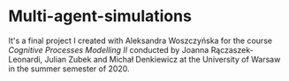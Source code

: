 # Multi-agent-simulations
It's a final project I created with Aleksandra Woszczyńska for the course *Cognitive Processes Modelling II* conducted by Joanna Rączaszek-Leonardi, Julian Zubek and Michał Denkiewicz at the University of Warsaw in the summer semester of 2020.
